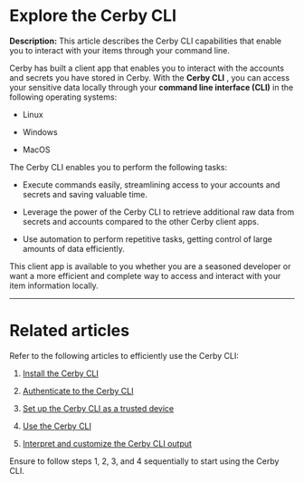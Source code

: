 # Explore the Cerby CLI

**Description:** This article describes the Cerby CLI capabilities that enable you to interact with your items through your command line.

Cerby has built a client app that enables you to interact with the accounts
and secrets you have stored in Cerby. With the **Cerby CLI** , you can access
your sensitive data locally through your **command line interface (CLI)** in
the following operating systems:

  * Linux

  * Windows

  * MacOS 

The Cerby CLI enables you to perform the following tasks:

  * Execute commands easily, streamlining access to your accounts and secrets and saving valuable time.

  * Leverage the power of the Cerby CLI to retrieve additional raw data from secrets and accounts compared to the other Cerby client apps.

  * Use automation to perform repetitive tasks, getting control of large amounts of data efficiently.

This client app is available to you whether you are a seasoned developer or
want a more efficient and complete way to access and interact with your item
information locally.

* * *

# Related articles

Refer to the following articles to efficiently use the Cerby CLI:

  1. [Install the Cerby CLI](https://help.cerby.com/en/articles/9118688-install-the-cerby-cli)

  2. [Authenticate to the Cerby CLI](https://help.cerby.com/en/articles/9132804-authenticate-with-the-cerby-cli)

  3. [Set up the Cerby CLI as a trusted device](https://help.cerby.com/en/articles/9132805-set-up-the-cerby-cli-as-a-trusted-device)

  4. [Use the Cerby CLI](https://help.cerby.com/en/articles/9136331-use-the-cerby-cli)

  5. [Interpret and customize the Cerby CLI output](https://help.cerby.com/en/articles/9136341-interpret-and-customize-the-cerby-cli-output-data)

Ensure to follow steps 1, 2, 3, and 4 sequentially to start using the Cerby
CLI.

